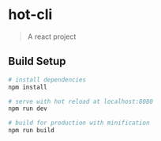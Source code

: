 # hot-cli

> A react project

## Build Setup

``` bash
# install dependencies
npm install

# serve with hot reload at localhost:8080
npm run dev

# build for production with minification
npm run build
```


